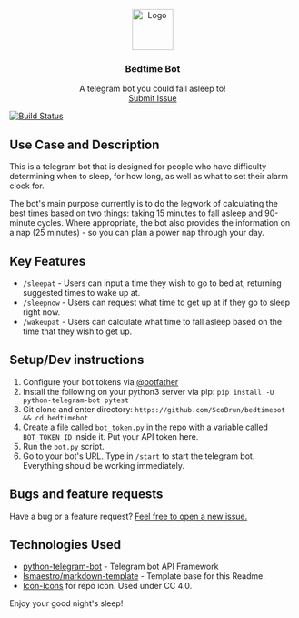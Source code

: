 <p align="center">
    <img src="https://icon-icons.com/icons2/2000/PNG/72/emoji_sleep_sleeping_icon_123401.png" alt="Logo" width=72 height=72>
  <h3 align="center">Bedtime Bot</h3>
  <p align="center">
    A telegram bot you could fall asleep to!
    <br>
    <a href="https://github.com/ScoBrun/bedtimebot/issues/new">Submit Issue</a>
  </p>
</p>

[![Build Status](https://travis-ci.com/ScoBrun/bedtimebot.svg?branch=master)](https://travis-ci.com/ScoBrun/bedtimebot) 


## Use Case and Description
This is a telegram bot that is designed for people who have difficulty determining when to sleep, for how long, as well as what to set their alarm clock for.

The bot's main purpose currently is to do the legwork of calculating the best times based on two things: taking 15 minutes to fall asleep and  90-minute cycles. Where appropriate, the bot also provides the information on a nap (25 minutes) - so you can plan a power nap through your day.

## Key Features
- `/sleepat` - Users can input a time they wish to go to bed at, returning suggested times to wake up at.
- `/sleepnow` - Users can request what time to get up at if they go to sleep right now.
- `/wakeupat` - Users can calculate what time to fall asleep based on the time that they wish to get up.

## Setup/Dev instructions
1. Configure your bot tokens via [@botfather](https://telegram.me/botfather)
2. Install the following on your python3 server via pip: `pip install -U python-telegram-bot pytest`
3. Git clone and enter directory: `https://github.com/ScoBrun/bedtimebot && cd bedtimebot`
4. Create a file called `bot_token.py` in the repo with a variable called `BOT_TOKEN_ID` inside it. Put your API token here.
4. Run the `bot.py` script.
5. Go to your bot's URL. Type in `/start` to start the telegram bot. Everything should be working immediately.

## Bugs and feature requests
Have a bug or a feature request? [Feel free to open a new issue.](https://github.com/ScoBrun/bedtimebot/issues/new)
## Technologies Used
- [python-telegram-bot](https://github.com/python-telegram-bot/python-telegram-bot) - Telegram bot API Framework
- [Ismaestro/markdown-template](https://github.com/Ismaestro/markdown-template/blob/master/README.md) - Template base for this Readme.
- [Icon-Icons](https://icon-icons.com/icon/emoji-sleep-sleeping/123401) for repo icon. Used under CC 4.0.

Enjoy your good night's sleep!
